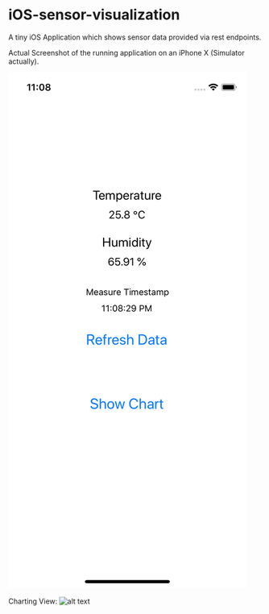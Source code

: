 # iOS-sensor-visualization
A tiny iOS Application which shows sensor data provided via rest endpoints.

Actual Screenshot of the running application on an iPhone X (Simulator actually).

![alt text](https://raw.githubusercontent.com/DonkeyKongJr/iOS-sensor-visualization/master/sensor-visualization.png)

Charting View:
![alt text](https://raw.githubusercontent.com/DonkeyKongJr/iOS-sensor-visualization/master/sensor-visualization-charting.png.png)
